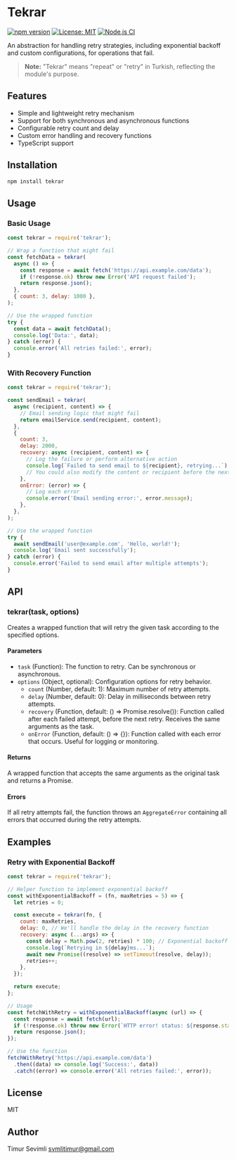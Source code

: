 # Tekrar

[![npm version](https://img.shields.io/npm/v/tekrar.svg)](https://www.npmjs.com/package/tekrar)
[![License: MIT](https://img.shields.io/badge/License-MIT-blue.svg)](https://opensource.org/licenses/MIT)
[![Node.js CI](https://github.com/timursevimli/tekrar/actions/workflows/node.js.yml/badge.svg)](https://github.com/timursevimli/tekrar/actions/workflows/node.js.yml)

An abstraction for handling retry strategies, including exponential backoff and custom configurations, for operations that fail.

> **Note:** "Tekrar" means "repeat" or "retry" in Turkish, reflecting the module's purpose.

## Features

- Simple and lightweight retry mechanism
- Support for both synchronous and asynchronous functions
- Configurable retry count and delay
- Custom error handling and recovery functions
- TypeScript support

## Installation

```bash
npm install tekrar
```

## Usage

### Basic Usage

```javascript
const tekrar = require('tekrar');

// Wrap a function that might fail
const fetchData = tekrar(
  async () => {
    const response = await fetch('https://api.example.com/data');
    if (!response.ok) throw new Error('API request failed');
    return response.json();
  },
  { count: 3, delay: 1000 },
);

// Use the wrapped function
try {
  const data = await fetchData();
  console.log('Data:', data);
} catch (error) {
  console.error('All retries failed:', error);
}
```

### With Recovery Function

```javascript
const tekrar = require('tekrar');

const sendEmail = tekrar(
  async (recipient, content) => {
    // Email sending logic that might fail
    return emailService.send(recipient, content);
  },
  {
    count: 3,
    delay: 2000,
    recovery: async (recipient, content) => {
      // Log the failure or perform alternative action
      console.log(`Failed to send email to ${recipient}, retrying...`);
      // You could also modify the content or recipient before the next retry
    },
    onError: (error) => {
      // Log each error
      console.error('Email sending error:', error.message);
    },
  },
);

// Use the wrapped function
try {
  await sendEmail('user@example.com', 'Hello, world!');
  console.log('Email sent successfully');
} catch (error) {
  console.error('Failed to send email after multiple attempts');
}
```

## API

### tekrar(task, options)

Creates a wrapped function that will retry the given task according to the specified options.

#### Parameters

- `task` (Function): The function to retry. Can be synchronous or asynchronous.
- `options` (Object, optional): Configuration options for retry behavior.
  - `count` (Number, default: 1): Maximum number of retry attempts.
  - `delay` (Number, default: 0): Delay in milliseconds between retry attempts.
  - `recovery` (Function, default: () => Promise.resolve()): Function called after each failed attempt, before the next retry. Receives the same arguments as the task.
  - `onError` (Function, default: () => {}): Function called with each error that occurs. Useful for logging or monitoring.

#### Returns

A wrapped function that accepts the same arguments as the original task and returns a Promise.

#### Errors

If all retry attempts fail, the function throws an `AggregateError` containing all errors that occurred during the retry attempts.

## Examples

### Retry with Exponential Backoff

```javascript
const tekrar = require('tekrar');

// Helper function to implement exponential backoff
const withExponentialBackoff = (fn, maxRetries = 5) => {
  let retries = 0;

  const execute = tekrar(fn, {
    count: maxRetries,
    delay: 0, // We'll handle the delay in the recovery function
    recovery: async (...args) => {
      const delay = Math.pow(2, retries) * 100; // Exponential backoff
      console.log(`Retrying in ${delay}ms...`);
      await new Promise((resolve) => setTimeout(resolve, delay));
      retries++;
    },
  });

  return execute;
};

// Usage
const fetchWithRetry = withExponentialBackoff(async (url) => {
  const response = await fetch(url);
  if (!response.ok) throw new Error(`HTTP error! status: ${response.status}`);
  return response.json();
});

// Use the function
fetchWithRetry('https://api.example.com/data')
  .then((data) => console.log('Success:', data))
  .catch((error) => console.error('All retries failed:', error));
```

## License

MIT

## Author

Timur Sevimli <svmlitimur@gmail.com>
